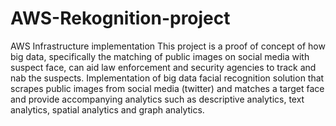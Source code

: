 # AWS-Rekognition-project
AWS Infrastructure implementation
This project is a proof of concept of how big data, specifically the matching of public images on social media with suspect face, can aid law enforcement and security agencies to track and nab the suspects. Implementation of big data facial recognition solution that scrapes public images from social media (twitter) and matches a target face and provide accompanying analytics such as descriptive analytics, text analytics, spatial analytics and graph analytics.  


